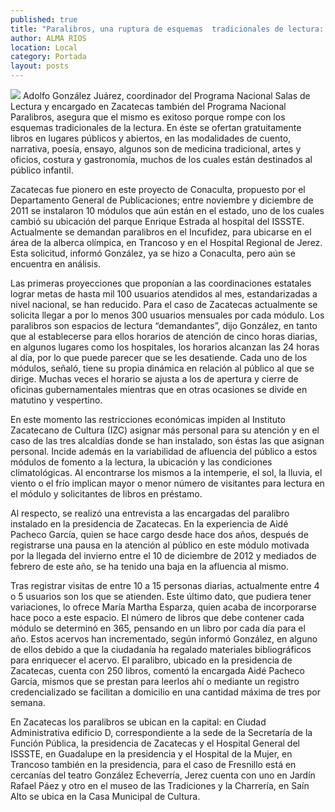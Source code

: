 ```yaml
---
published: true
title: "Paralibros, una ruptura de esquemas  tradicionales de lectura: coordinador"
author: ALMA RIOS
location: Local
category: Portada
layout: posts
---
```


![](http://i.imgur.com/duW7UwAm.jpg)
Adolfo González Juárez, coordinador del Programa Nacional Salas de Lectura y encargado en Zacatecas también del Programa Nacional Paralibros, asegura que el mismo es exitoso porque rompe con los esquemas tradicionales de la lectura.
En éste se ofertan gratuitamente libros en lugares públicos y abiertos, en las modalidades de cuento, narrativa, poesía, ensayo, algunos son de medicina tradicional, artes y oficios, costura y gastronomía, muchos de los cuales están destinados al público infantil.

Zacatecas fue pionero en este proyecto de Conaculta, propuesto por el Departamento General de Publicaciones; entre noviembre y diciembre de 2011 se instalaron 10 módulos que aún están en el estado, uno de los cuales cambió su ubicación del parque Enrique Estrada al hospital del ISSSTE.
Actualmente se demandan paralibros en el Incufidez, para ubicarse en el área de la alberca olímpica, en Trancoso y en el Hospital Regional de Jerez. Esta solicitud, informó González, ya se hizo a Conaculta, pero aún se encuentra en análisis. 

Las primeras proyecciones que proponían a las coordinaciones estatales lograr metas de hasta mil 100 usuarios atendidos al mes, estandarizadas a nivel nacional, se han reducido. Para el caso de Zacatecas actualmente se solicita llegar a por lo menos 300 usuarios mensuales por cada módulo.
Los paralibros son espacios de lectura “demandantes”, dijo González, en tanto que al establecerse para ellos horarios de atención de cinco horas diarias, en algunos lugares como los hospitales, los horarios alcanzan las 24 horas al día, por lo que puede parecer que se les desatiende.
Cada uno de los módulos, señaló, tiene su propia dinámica en relación al público al que se dirige. Muchas veces el horario se ajusta a los de apertura y cierre de oficinas gubernamentales mientras que en otras ocasiones se divide en matutino y vespertino.

En este momento las restricciones económicas impiden al Instituto Zacatecano de Cultura (IZC) asignar más personal para su atención y en el caso de las tres alcaldías donde se han instalado, son éstas las que asignan personal.
Incide además en la variabilidad de afluencia del público a estos módulos de fomento a la lectura, la ubicación y las condiciones climatológicas. Al encontrarse los mismos a la intemperie, el sol, la lluvia, el viento o el frío implican mayor o menor número de visitantes para lectura en el módulo y solicitantes de libros en préstamo.

Al respecto, se realizó una entrevista a las encargadas del paralibro instalado en la presidencia de Zacatecas. En la experiencia de Aidé Pacheco García, quien se hace cargo desde hace dos años, después de registrarse una pausa en la atención al público en este módulo motivada por la llegada del invierno entre el 10 de diciembre de 2012 y mediados de febrero de este año, se ha tenido una baja en la afluencia al mismo.

Tras registrar visitas de entre 10 a 15 personas diarias, actualmente entre 4 o 5 usuarios son los que se atienden. Este último dato, que pudiera tener variaciones, lo ofrece María Martha Esparza, quien acaba de incorporarse hace poco a este espacio.
El número de libros que debe contener cada módulo se determinó en 365, pensando en un libro por cada día para el año. Estos acervos han incrementado, según informó González, en alguno de ellos debido a que la ciudadanía ha regalado materiales bibliográficos para enriquecer el acervo.
El paralibro, ubicado en la presidencia de Zacatecas, cuenta con 250 libros, comentó la encargada Aidé Pacheco García, mismos que se prestan para leerlos ahí o mediante un registro credencializado se facilitan a domicilio en una cantidad máxima de tres por semana.

En Zacatecas los paralibros se ubican en la capital: en Ciudad Administrativa edificio D, correspondiente a la sede de la Secretaría de la Función Pública, la presidencia de Zacatecas y el Hospital General del ISSSTE, en Guadalupe en la presidencia y el Hospital de la Mujer, en Trancoso también en la presidencia, para el caso de Fresnillo está en cercanías del teatro González Echeverría, Jerez cuenta con uno en Jardín Rafael Páez y otro en el museo de las Tradiciones y la Charrería, en Saín Alto se ubica en la Casa Municipal de Cultura.
